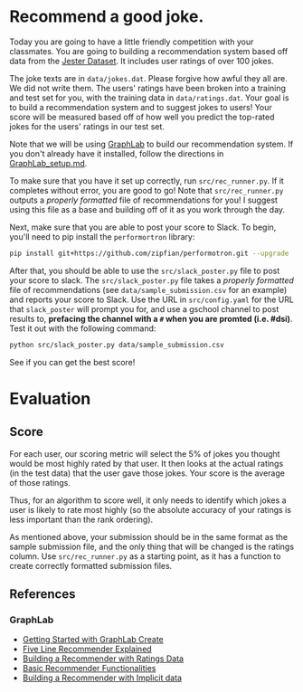 # Recommend a good joke.

Today you are going to have a little friendly competition with your classmates. 
You are going to building a recommendation system based off data from the 
[Jester Dataset](http://eigentaste.berkeley.edu/dataset/). It includes user 
ratings of over 100 jokes.

The joke texts are in `data/jokes.dat`. Please forgive how awful they all are.
We did not write them. The users'
ratings have been broken into a training and test set for you, with the training 
data in `data/ratings.dat`. Your goal is to build a recommendation system 
and to suggest jokes to users! Your score will be measured based off of how well 
you predict the top-rated jokes for the users' ratings in our test set. 

Note that we will be using [GraphLab](https://turi.com/) to build our 
recommendation system. If you don't already have it installed, follow the 
directions in [GraphLab_setup.md](GraphLab_setup.md).

To make sure that you have it set up correctly, run `src/rec_runner.py`. If it 
completes without error, you are good to go! Note that `src/rec_runner.py` 
outputs a _properly formatted_ file of recommendations for you! I suggest 
using this file as a base and building off of it as you work through the day. 

Next, make sure that you are able to post your score to Slack. To begin, you'll
need to pip install the `performortron` library: 

```bash 
pip install git+https://github.com/zipfian/performotron.git --upgrade
```

After that, you should be able to use the `src/slack_poster.py` file to 
post your score to slack. The `src/slack_poster.py` file takes a _properly 
formatted_ file of recommendations (see `data/sample_submission.csv` for an 
example) and reports your score to Slack. Use the URL in `src/config.yaml` for 
the URL that `slack_poster` will prompt you for, and use a gschool channel to 
post results to, **prefacing the channel with a `#` when you are promted 
(i.e. #dsi)**. Test it out with the following command:
    
```bash
python src/slack_poster.py data/sample_submission.csv
```

See if you can get the best score! 

# Evaluation

## Score

For each user, our scoring metric will select the 5% of jokes you thought would be most highly rated by that user. It then looks at the actual ratings (in the test data) that the user gave those jokes.  Your score is the average of those ratings.

Thus, for an algorithm to score well, it only needs to identify which jokes a user is likely to rate most highly (so the absolute accuracy of your ratings is less important than the rank ordering).

As mentioned above, your submission should be in the same format as the sample 
submission file, and the only thing that will be changed is the ratings column. 
Use `src/rec_runner.py` as a starting point, as it has a function to create 
correctly formatted submission files.

## References

### GraphLab

* [Getting Started with GraphLab Create](http://turi.com/learn/notebooks/getting_started_with_graphlab_create.html)
* [Five Line Recommender Explained](http://turi.com/learn/notebooks/five_line_recommender.html)
* [Building a Recommender with Ratings Data](http://turi.com/learn/notebooks/recsys_explicit_rating.html)
* [Basic Recommender Functionalities](http://turi.com/learn/notebooks/basic_recommender_functionalities.html)
* [Building a Recommender with Implicit data](http://turi.com/learn/notebooks/recsys_rank_10K_song.html)


